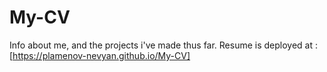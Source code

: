 # My-CV
Info about me, and the projects i've made thus far. 
Resume is deployed at : [https://plamenov-nevyan.github.io/My-CV]
